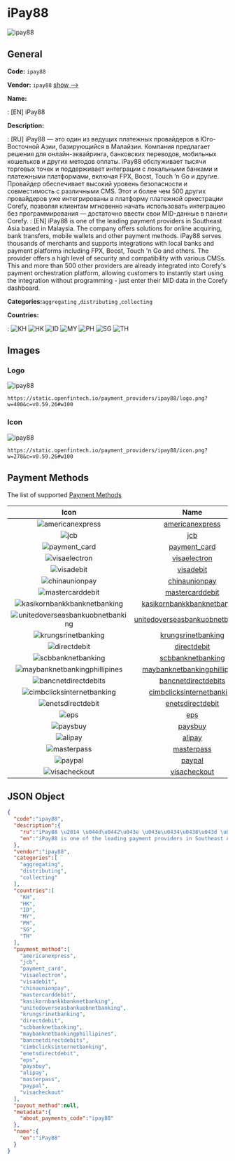 
# iPay88 
![ipay88](https://static.openfintech.io/payment_providers/ipay88/logo.png?w=400&c=v0.59.26#w100)  

## General 
 
**Code:** `ipay88` 
 
**Vendor:** `ipay88` [show -->](/vendors/ipay88/) 
 
**Name:** 
 
:	[EN] iPay88 
 
**Description:** 
 
: [RU] iPay88 — это один из ведущих платежных провайдеров в Юго-Восточной Азии, базирующийся в Малайзии. Компания предлагает решения для онлайн-эквайринга, банковских переводов, мобильных кошельков и других методов оплаты. iPay88 обслуживает тысячи торговых точек и поддерживает интеграции с локальными банками и платежными платформами, включая FPX, Boost, Touch ’n Go и другие. Провайдер обеспечивает высокий уровень безопасности и совместимость с различными CMS. Этот и более чем 500 других провайдеров уже интегрированы в платформу платежной оркестрации Corefy, позволяя клиентам мгновенно начать использовать интеграцию без программирования — достаточно ввести свои MID-данные в панели Corefy. 
: [EN] iPay88 is one of the leading payment providers in Southeast Asia based in Malaysia. The company offers solutions for online acquiring, bank transfers, mobile wallets and other payment methods. iPay88 serves thousands of merchants and supports integrations with local banks and payment platforms including FPX, Boost, Touch 'n Go and others. The provider offers a high level of security and compatibility with various CMSs. This and more than 500 other providers are already integrated into Corefy's payment orchestration platform, allowing customers to instantly start using the integration without programming - just enter their MID data in the Corefy dashboard. 
 
**Categories:**`aggregating` ,`distributing` ,`collecting` 
 
 
**Countries:** 
 
:	![KH](https://cdnjs.cloudflare.com/ajax/libs/flag-icon-css/3.3.0/flags/4x3/kh.svg#w24) 	![HK](https://cdnjs.cloudflare.com/ajax/libs/flag-icon-css/3.3.0/flags/4x3/hk.svg#w24) 	![ID](https://cdnjs.cloudflare.com/ajax/libs/flag-icon-css/3.3.0/flags/4x3/id.svg#w24) 	![MY](https://cdnjs.cloudflare.com/ajax/libs/flag-icon-css/3.3.0/flags/4x3/my.svg#w24) 	![PH](https://cdnjs.cloudflare.com/ajax/libs/flag-icon-css/3.3.0/flags/4x3/ph.svg#w24) 	![SG](https://cdnjs.cloudflare.com/ajax/libs/flag-icon-css/3.3.0/flags/4x3/sg.svg#w24) 	![TH](https://cdnjs.cloudflare.com/ajax/libs/flag-icon-css/3.3.0/flags/4x3/th.svg#w24)  

## Images 

### Logo 
 
![ipay88](https://static.openfintech.io/payment_providers/ipay88/logo.png?w=400&c=v0.59.26#w100)  

```
https://static.openfintech.io/payment_providers/ipay88/logo.png?w=400&c=v0.59.26#w100
```  

### Icon 
 
![ipay88](https://static.openfintech.io/payment_providers/ipay88/icon.png?w=278&c=v0.59.26#w100)  

```
https://static.openfintech.io/payment_providers/ipay88/icon.png?w=278&c=v0.59.26#w100
```  

## Payment Methods 
 
The list of supported [Payment Methods](/payment-methods/) 

|Icon|Name|Code| 
|:---:|:---:|:---:| 
|![americanexpress](https://static.openfintech.io/payment_methods/americanexpress/icon.svg?w=278&c=v0.59.26#w100) |[americanexpress](/payment-methods/americanexpress/)|`americanexpress`| 
|![jcb](https://static.openfintech.io/payment_methods/jcb/icon.png?w=278&c=v0.59.26#w100) |[jcb](/payment-methods/jcb/)|`jcb`| 
|![payment_card](https://static.openfintech.io/payment_methods/payment_card/icon.svg?w=278&c=v0.59.26#w100) |[payment_card](/payment-methods/payment_card/)|`payment_card`| 
|![visaelectron](https://static.openfintech.io/payment_methods/visaelectron/icon.png?w=278&c=v0.59.26#w100) |[visaelectron](/payment-methods/visaelectron/)|`visaelectron`| 
|![visadebit](https://static.openfintech.io/payment_methods/visadebit/icon.png?w=278&c=v0.59.26#w100) |[visadebit](/payment-methods/visadebit/)|`visadebit`| 
|![chinaunionpay](https://static.openfintech.io/payment_methods/chinaunionpay/icon.svg?w=278&c=v0.59.26#w100) |[chinaunionpay](/payment-methods/chinaunionpay/)|`chinaunionpay`| 
|![mastercarddebit](https://static.openfintech.io/payment_methods/mastercarddebit/icon.png?w=278&c=v0.59.26#w100) |[mastercarddebit](/payment-methods/mastercarddebit/)|`mastercarddebit`| 
|![kasikornbankkbanknetbanking](https://static.openfintech.io/payment_methods/kasikornbankkbanknetbanking/icon.png?w=278&c=v0.59.26#w100) |[kasikornbankkbanknetbanking](/payment-methods/kasikornbankkbanknetbanking/)|`kasikornbankkbanknetbanking`| 
|![unitedoverseasbankuobnetbanking](https://static.openfintech.io/payment_methods/unitedoverseasbankuobnetbanking/icon.png?w=278&c=v0.59.26#w100) |[unitedoverseasbankuobnetbanking](/payment-methods/unitedoverseasbankuobnetbanking/)|`unitedoverseasbankuobnetbanking`| 
|![krungsrinetbanking](https://static.openfintech.io/payment_methods/krungsrinetbanking/icon.png?w=278&c=v0.59.26#w100) |[krungsrinetbanking](/payment-methods/krungsrinetbanking/)|`krungsrinetbanking`| 
|![directdebit](https://static.openfintech.io/payment_methods/directdebit/icon.png?w=278&c=v0.59.26#w100) |[directdebit](/payment-methods/directdebit/)|`directdebit`| 
|![scbbanknetbanking](https://static.openfintech.io/payment_methods/scbbanknetbanking/icon.png?w=278&c=v0.59.26#w100) |[scbbanknetbanking](/payment-methods/scbbanknetbanking/)|`scbbanknetbanking`| 
|![maybanknetbankingphillipines](https://static.openfintech.io/payment_methods/maybanknetbankingphillipines/icon.png?w=278&c=v0.59.26#w100) |[maybanknetbankingphillipines](/payment-methods/maybanknetbankingphillipines/)|`maybanknetbankingphillipines`| 
|![bancnetdirectdebits](https://static.openfintech.io/payment_methods/bancnetdirectdebits/icon.png?w=278&c=v0.59.26#w100) |[bancnetdirectdebits](/payment-methods/bancnetdirectdebits/)|`bancnetdirectdebits`| 
|![cimbclicksinternetbanking](https://static.openfintech.io/payment_methods/cimbclicksinternetbanking/icon.png?w=278&c=v0.59.26#w100) |[cimbclicksinternetbanking](/payment-methods/cimbclicksinternetbanking/)|`cimbclicksinternetbanking`| 
|![enetsdirectdebit](https://static.openfintech.io/payment_methods/enetsdirectdebit/icon.png?w=278&c=v0.59.26#w100) |[enetsdirectdebit](/payment-methods/enetsdirectdebit/)|`enetsdirectdebit`| 
|![eps](https://static.openfintech.io/payment_methods/eps/icon.png?w=278&c=v0.59.26#w100) |[eps](/payment-methods/eps/)|`eps`| 
|![paysbuy](https://static.openfintech.io/payment_methods/paysbuy/icon.png?w=278&c=v0.59.26#w100) |[paysbuy](/payment-methods/paysbuy/)|`paysbuy`| 
|![alipay](https://static.openfintech.io/payment_methods/alipay/icon.svg?w=278&c=v0.59.26#w100) |[alipay](/payment-methods/alipay/)|`alipay`| 
|![masterpass](https://static.openfintech.io/payment_methods/masterpass/icon.png?w=278&c=v0.59.26#w100) |[masterpass](/payment-methods/masterpass/)|`masterpass`| 
|![paypal](https://static.openfintech.io/payment_methods/paypal/icon.svg?w=278&c=v0.59.26#w100) |[paypal](/payment-methods/paypal/)|`paypal`| 
|![visacheckout](https://static.openfintech.io/payment_methods/visacheckout/icon.png?w=278&c=v0.59.26#w100) |[visacheckout](/payment-methods/visacheckout/)|`visacheckout`| 
 

## JSON Object 

```json
{
  "code":"ipay88",
  "description":{
    "ru":"iPay88 \u2014 \u044d\u0442\u043e \u043e\u0434\u0438\u043d \u0438\u0437 \u0432\u0435\u0434\u0443\u0449\u0438\u0445 \u043f\u043b\u0430\u0442\u0435\u0436\u043d\u044b\u0445 \u043f\u0440\u043e\u0432\u0430\u0439\u0434\u0435\u0440\u043e\u0432 \u0432 \u042e\u0433\u043e-\u0412\u043e\u0441\u0442\u043e\u0447\u043d\u043e\u0439 \u0410\u0437\u0438\u0438, \u0431\u0430\u0437\u0438\u0440\u0443\u044e\u0449\u0438\u0439\u0441\u044f \u0432 \u041c\u0430\u043b\u0430\u0439\u0437\u0438\u0438. \u041a\u043e\u043c\u043f\u0430\u043d\u0438\u044f \u043f\u0440\u0435\u0434\u043b\u0430\u0433\u0430\u0435\u0442 \u0440\u0435\u0448\u0435\u043d\u0438\u044f \u0434\u043b\u044f \u043e\u043d\u043b\u0430\u0439\u043d-\u044d\u043a\u0432\u0430\u0439\u0440\u0438\u043d\u0433\u0430, \u0431\u0430\u043d\u043a\u043e\u0432\u0441\u043a\u0438\u0445 \u043f\u0435\u0440\u0435\u0432\u043e\u0434\u043e\u0432, \u043c\u043e\u0431\u0438\u043b\u044c\u043d\u044b\u0445 \u043a\u043e\u0448\u0435\u043b\u044c\u043a\u043e\u0432 \u0438 \u0434\u0440\u0443\u0433\u0438\u0445 \u043c\u0435\u0442\u043e\u0434\u043e\u0432 \u043e\u043f\u043b\u0430\u0442\u044b. iPay88 \u043e\u0431\u0441\u043b\u0443\u0436\u0438\u0432\u0430\u0435\u0442 \u0442\u044b\u0441\u044f\u0447\u0438 \u0442\u043e\u0440\u0433\u043e\u0432\u044b\u0445 \u0442\u043e\u0447\u0435\u043a \u0438 \u043f\u043e\u0434\u0434\u0435\u0440\u0436\u0438\u0432\u0430\u0435\u0442 \u0438\u043d\u0442\u0435\u0433\u0440\u0430\u0446\u0438\u0438 \u0441 \u043b\u043e\u043a\u0430\u043b\u044c\u043d\u044b\u043c\u0438 \u0431\u0430\u043d\u043a\u0430\u043c\u0438 \u0438 \u043f\u043b\u0430\u0442\u0435\u0436\u043d\u044b\u043c\u0438 \u043f\u043b\u0430\u0442\u0444\u043e\u0440\u043c\u0430\u043c\u0438, \u0432\u043a\u043b\u044e\u0447\u0430\u044f FPX, Boost, Touch \u2019n Go \u0438 \u0434\u0440\u0443\u0433\u0438\u0435. \u041f\u0440\u043e\u0432\u0430\u0439\u0434\u0435\u0440 \u043e\u0431\u0435\u0441\u043f\u0435\u0447\u0438\u0432\u0430\u0435\u0442 \u0432\u044b\u0441\u043e\u043a\u0438\u0439 \u0443\u0440\u043e\u0432\u0435\u043d\u044c \u0431\u0435\u0437\u043e\u043f\u0430\u0441\u043d\u043e\u0441\u0442\u0438 \u0438 \u0441\u043e\u0432\u043c\u0435\u0441\u0442\u0438\u043c\u043e\u0441\u0442\u044c \u0441 \u0440\u0430\u0437\u043b\u0438\u0447\u043d\u044b\u043c\u0438 CMS. \u042d\u0442\u043e\u0442 \u0438 \u0431\u043e\u043b\u0435\u0435 \u0447\u0435\u043c 500 \u0434\u0440\u0443\u0433\u0438\u0445 \u043f\u0440\u043e\u0432\u0430\u0439\u0434\u0435\u0440\u043e\u0432 \u0443\u0436\u0435 \u0438\u043d\u0442\u0435\u0433\u0440\u0438\u0440\u043e\u0432\u0430\u043d\u044b \u0432 \u043f\u043b\u0430\u0442\u0444\u043e\u0440\u043c\u0443 \u043f\u043b\u0430\u0442\u0435\u0436\u043d\u043e\u0439 \u043e\u0440\u043a\u0435\u0441\u0442\u0440\u0430\u0446\u0438\u0438 Corefy, \u043f\u043e\u0437\u0432\u043e\u043b\u044f\u044f \u043a\u043b\u0438\u0435\u043d\u0442\u0430\u043c \u043c\u0433\u043d\u043e\u0432\u0435\u043d\u043d\u043e \u043d\u0430\u0447\u0430\u0442\u044c \u0438\u0441\u043f\u043e\u043b\u044c\u0437\u043e\u0432\u0430\u0442\u044c \u0438\u043d\u0442\u0435\u0433\u0440\u0430\u0446\u0438\u044e \u0431\u0435\u0437 \u043f\u0440\u043e\u0433\u0440\u0430\u043c\u043c\u0438\u0440\u043e\u0432\u0430\u043d\u0438\u044f \u2014 \u0434\u043e\u0441\u0442\u0430\u0442\u043e\u0447\u043d\u043e \u0432\u0432\u0435\u0441\u0442\u0438 \u0441\u0432\u043e\u0438 MID-\u0434\u0430\u043d\u043d\u044b\u0435 \u0432 \u043f\u0430\u043d\u0435\u043b\u0438 Corefy.",
    "en":"iPay88 is one of the leading payment providers in Southeast Asia based in Malaysia. The company offers solutions for online acquiring, bank transfers, mobile wallets and other payment methods. iPay88 serves thousands of merchants and supports integrations with local banks and payment platforms including FPX, Boost, Touch 'n Go and others. The provider offers a high level of security and compatibility with various CMSs. This and more than 500 other providers are already integrated into Corefy's payment orchestration platform, allowing customers to instantly start using the integration without programming - just enter their MID data in the Corefy dashboard."
  },
  "vendor":"ipay88",
  "categories":[
    "aggregating",
    "distributing",
    "collecting"
  ],
  "countries":[
    "KH",
    "HK",
    "ID",
    "MY",
    "PH",
    "SG",
    "TH"
  ],
  "payment_method":[
    "americanexpress",
    "jcb",
    "payment_card",
    "visaelectron",
    "visadebit",
    "chinaunionpay",
    "mastercarddebit",
    "kasikornbankkbanknetbanking",
    "unitedoverseasbankuobnetbanking",
    "krungsrinetbanking",
    "directdebit",
    "scbbanknetbanking",
    "maybanknetbankingphillipines",
    "bancnetdirectdebits",
    "cimbclicksinternetbanking",
    "enetsdirectdebit",
    "eps",
    "paysbuy",
    "alipay",
    "masterpass",
    "paypal",
    "visacheckout"
  ],
  "payout_method":null,
  "metadata":{
    "about_payments_code":"ipay88"
  },
  "name":{
    "en":"iPay88"
  }
}
```  
